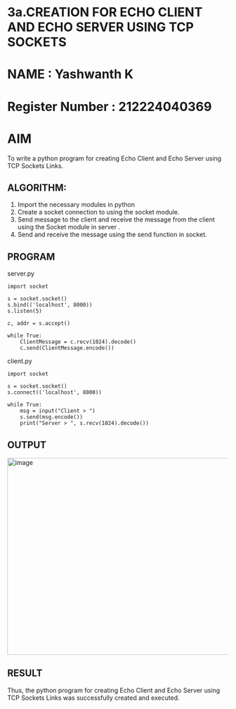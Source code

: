 # 3a.CREATION FOR ECHO CLIENT AND ECHO SERVER USING TCP SOCKETS

# NAME : Yashwanth K 

# Register Number : 212224040369

# AIM
To write a python program for creating Echo Client and Echo Server using TCP
Sockets Links.
## ALGORITHM:
1. Import the necessary modules in python
2. Create a socket connection to using the socket module.
3. Send message to the client and receive the message from the client using the Socket module in
 server .
4. Send and receive the message using the send function in socket.
## PROGRAM

server.py

```
import socket

s = socket.socket()
s.bind(('localhost', 8000))
s.listen(5)

c, addr = s.accept()

while True:
    ClientMessage = c.recv(1024).decode()
    c.send(ClientMessage.encode())
```

client.py

```
import socket

s = socket.socket()
s.connect(('localhost', 8000))

while True:
    msg = input("Client > ")
    s.send(msg.encode())
    print("Server > ", s.recv(1024).decode())
```

## OUTPUT

<img width="1189" height="448" alt="image" src="https://github.com/user-attachments/assets/402da885-5819-4cf8-a3fc-e01794870a1b" />

## RESULT
Thus, the python program for creating Echo Client and Echo Server using TCP Sockets Links 
was successfully created and executed.
